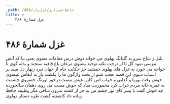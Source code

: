 ```yaml
---
_path: /حافظ-شیرازی/غزلیات/486
title: >-
    غزل شمارهٔ ۴۸۶
---
```

# غزل شمارهٔ ۴۸۶

بلبل ز شاخ سرو به گلبانگ پهلوی
می خواند دوش درس مقامات معنوی
یعنی بیا که آتش موسی نمود گل
تا از درخت نکته توحید بشنوی
مرغان باغ قافیه سنجند و بذله گوی
تا خواجه می خورد به غزل های پهلوی
جمشید جز حکایت جام از جهان نبرد
زنهار دل مبند بر اسباب دنیوی
این قصه عجب شنو از بخت واژگون
ما را بکشت یار به انفاس عیسوی
خوش وقت بوریا و گدایی و خواب امن
کاین عیش نیست درخور اورنگ خسروی
چشمت به غمزه خانه مردم خراب کرد
مخموریت مباد که خوش مست می روی
دهقان سالخورده چه خوش گفت با پسر
کای نور چشم من به جز از کشته ندروی
ساقی مگر وظیفه حافظ زیاده داد
کاشفته گشت طره دستار مولوی

